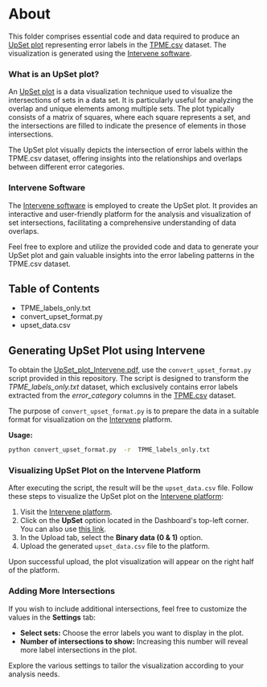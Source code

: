 # About

This folder comprises essential code and data required to produce an [UpSet plot](https://upset.app/) representing error labels in the [TPME.csv](https://github.com/AudayBerro/TPME/blob/master/TPME.csv) dataset. The visualization is generated using the  [Intervene software](https://asntech.shinyapps.io/intervene/).


### What is an UpSet plot?
An [UpSet plot](https://upset.app/) is a data visualization technique used to visualize the intersections of sets in a data set. It is particularly useful for analyzing the overlap and unique elements among multiple sets. The plot typically consists of a matrix of squares, where each square represents a set, and the intersections are filled to indicate the presence of elements in those intersections.

The UpSet plot visually depicts the intersection of error labels within the TPME.csv dataset, offering insights into the relationships and overlaps between different error categories.

### Intervene Software

The [Intervene software](https://asntech.shinyapps.io/intervene/) is employed to create the UpSet plot. It provides an interactive and user-friendly platform for the analysis and visualization of set intersections, facilitating a comprehensive understanding of data overlaps.

Feel free to explore and utilize the provided code and data to generate your UpSet plot and gain valuable insights into the error labeling patterns in the TPME.csv dataset.

## Table of Contents
- TPME_labels_only.txt
- convert_upset_format.py
- upset_data.csv


## Generating UpSet Plot using Intervene

To obtain the [UpSet_plot_Intervene.pdf](https://github.com/AudayBerro/TPME/blob/master/UpSet_plot_Intervene.pdf), use the `convert_upset_format.py` script provided in this repository. The script is designed to transform the *TPME_labels_only.txt* dataset, which exclusively contains error labels extracted from the *error_category* columns in the [TPME.csv](https://github.com/AudayBerro/TPME/blob/master/TPME.csv) dataset.

The purpose of `convert_upset_format.py` is to prepare the data in a suitable format for visualization on the [Intervene](https://asntech.shinyapps.io/intervene/) platform.

**Usage:**

```bash
python convert_upset_format.py  -r  TPME_labels_only.txt
```


### Visualizing UpSet Plot on the Intervene Platform

After executing the script, the result will be the `upset_data.csv` file. Follow these steps to visualize the UpSet plot on the [Intervene platform](https://asntech.shinyapps.io/intervene/):

1. Visit the [Intervene platform](https://asntech.shinyapps.io/intervene/).
2. Click on the **UpSet** option located in the Dashboard's top-left corner. You can also use [this link](https://asntech.shinyapps.io/intervene/_w_8f88f930/#shiny-tab-upset).
3. In the Upload tab, select the **Binary data (0 & 1)** option.
4. Upload the generated `upset_data.csv` file to the platform.

Upon successful upload, the plot visualization will appear on the right half of the platform.

### Adding More Intersections

If you wish to include additional intersections, feel free to customize the values in the **Settings** tab:

- **Select sets:** Choose the error labels you want to display in the plot.
- **Number of intersections to show:** Increasing this number will reveal more label intersections in the plot.

Explore the various settings to tailor the visualization according to your analysis needs.
